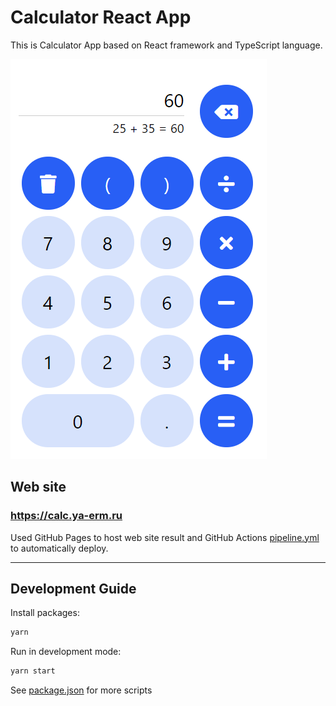 # Calculator React App

This is Calculator App based on React framework and TypeScript language.

![Screenshot](./screenshots/1.png)

## Web site

### https://calc.ya-erm.ru

Used GitHub Pages to host web site result and GitHub Actions [pipeline.yml](.github/workflows/pipeline.yml) to automatically deploy.

---

## Development Guide

Install packages:
```sh
yarn
```

Run in development mode:
```sh
yarn start
```

See [package.json](./package.json) for more scripts
